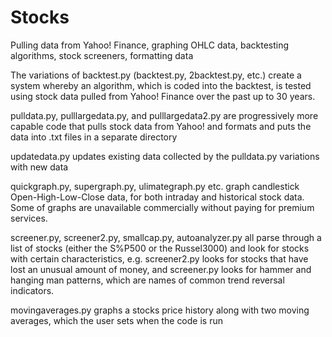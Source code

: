 # Stocks
Pulling data from Yahoo! Finance, graphing OHLC data, backtesting algorithms, stock screeners, formatting data

The variations of backtest.py (backtest.py, 2backtest.py, etc.) create a system whereby an algorithm, which is coded into
the backtest, is tested using stock data pulled from Yahoo! Finance over the past up to 30 years.

pulldata.py, pulllargedata.py, and pulllargedata2.py are progressively more capable code that pulls stock data from Yahoo! 
and formats and puts the data into .txt files in a separate directory

updatedata.py updates existing data collected by the pulldata.py variations with new data

quickgraph.py, supergraph.py, ulimategraph.py etc. graph candlestick Open-High-Low-Close data, for both intraday and historical
stock data. Some of graphs are unavailable commercially without paying for premium services.

screener.py, screener2.py, smallcap.py, autoanalyzer.py all parse through a list of stocks (either the
S%P500 or the Russel3000) and look for stocks with certain characteristics, e.g. screener2.py looks for stocks that have lost
an unusual amount of money, and screener.py looks for hammer and hanging man patterns, which are names of common trend reversal
indicators.

movingaverages.py graphs a stocks price history along with two moving averages, which the user sets when the code is run
